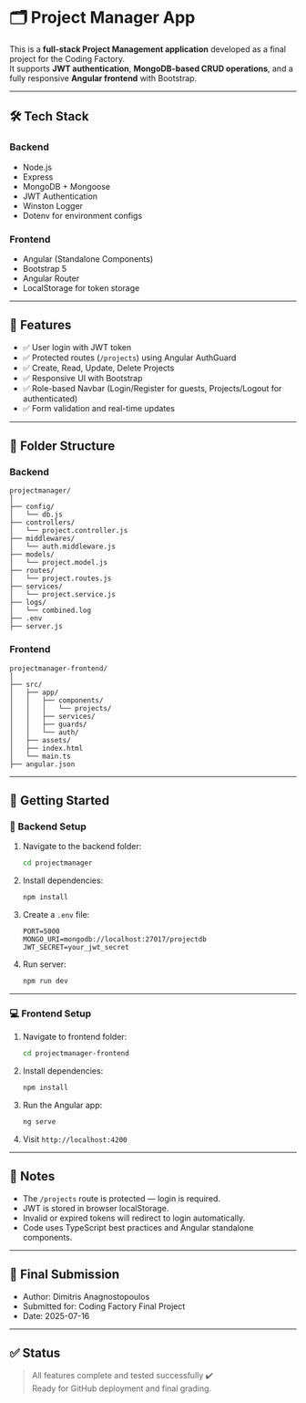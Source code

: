 # 🗂️ Project Manager App

This is a **full-stack Project Management application** developed as a final project for the Coding Factory.  
It supports **JWT authentication**, **MongoDB-based CRUD operations**, and a fully responsive **Angular frontend** with Bootstrap.

---

## 🛠️ Tech Stack

### Backend
- Node.js
- Express
- MongoDB + Mongoose
- JWT Authentication
- Winston Logger
- Dotenv for environment configs

### Frontend
- Angular (Standalone Components)
- Bootstrap 5
- Angular Router
- LocalStorage for token storage

---

## 🔐 Features

- ✅ User login with JWT token
- ✅ Protected routes (`/projects`) using Angular AuthGuard
- ✅ Create, Read, Update, Delete Projects
- ✅ Responsive UI with Bootstrap
- ✅ Role-based Navbar (Login/Register for guests, Projects/Logout for authenticated)
- ✅ Form validation and real-time updates

---

## 📁 Folder Structure

### Backend

```
projectmanager/
│
├── config/
│   └── db.js
├── controllers/
│   └── project.controller.js
├── middlewares/
│   └── auth.middleware.js
├── models/
│   └── project.model.js
├── routes/
│   └── project.routes.js
├── services/
│   └── project.service.js
├── logs/
│   └── combined.log
├── .env
├── server.js
```

### Frontend

```
projectmanager-frontend/
│
├── src/
│   ├── app/
│   │   ├── components/
│   │   │   └── projects/
│   │   ├── services/
│   │   ├── guards/
│   │   └── auth/
│   ├── assets/
│   ├── index.html
│   └── main.ts
├── angular.json
```

---

## 🚀 Getting Started

### 🧩 Backend Setup

1. Navigate to the backend folder:
   ```bash
   cd projectmanager
   ```

2. Install dependencies:
   ```bash
   npm install
   ```

3. Create a `.env` file:
   ```
   PORT=5000
   MONGO_URI=mongodb://localhost:27017/projectdb
   JWT_SECRET=your_jwt_secret
   ```

4. Run server:
   ```bash
   npm run dev
   ```

---

### 💻 Frontend Setup

1. Navigate to frontend folder:
   ```bash
   cd projectmanager-frontend
   ```

2. Install dependencies:
   ```bash
   npm install
   ```

3. Run the Angular app:
   ```bash
   ng serve
   ```

4. Visit `http://localhost:4200`

---

## 📌 Notes

- The `/projects` route is protected — login is required.
- JWT is stored in browser localStorage.
- Invalid or expired tokens will redirect to login automatically.
- Code uses TypeScript best practices and Angular standalone components.

---

## 📅 Final Submission

- Author: Dimitris Anagnostopoulos
- Submitted for: Coding Factory Final Project
- Date: 2025-07-16

---

## ✅ Status

> All features complete and tested successfully ✔️  
> Ready for GitHub deployment and final grading.


